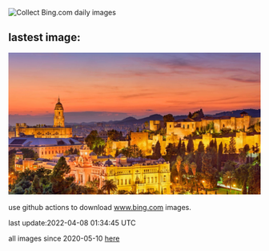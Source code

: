 ![Collect Bing.com daily images](https://github.com/counter2015/bing-daily-images/workflows/Collect%20Bing.com%20daily%20images/badge.svg)
## lastest image:
![](images/Malaga.jpg)

use github actions to download www.bing.com images.

last update:2022-04-08 01:34:45 UTC

all images since 2020-05-10 [here](https://github.com/counter2015/bing-daily-images/tree/master/images) 
